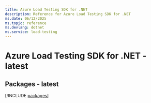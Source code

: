 ```yaml
---
title: Azure Load Testing SDK for .NET
description: Reference for Azure Load Testing SDK for .NET
ms.date: 06/12/2025
ms.topic: reference
ms.devlang: dotnet
ms.service: load-testing
---
```

# Azure Load Testing SDK for .NET - latest
## Packages - latest
[!INCLUDE [packages](load-testing-index.md)]